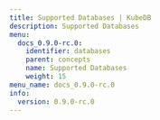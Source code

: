 ```yaml
---
title: Supported Databases | KubeDB
description: Supported Databases
menu:
  docs_0.9.0-rc.0:
    identifier: databases
    parent: concepts
    name: Supported Databases
    weight: 15
menu_name: docs_0.9.0-rc.0
info:
  version: 0.9.0-rc.0
---
```


